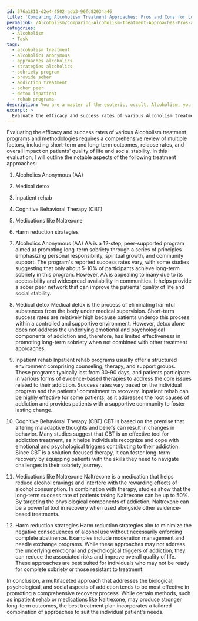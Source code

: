 ```yaml
---
id: 576a1811-d2e4-4502-acb3-96fd82034a46
title: 'Comparing Alcoholism Treatment Approaches: Pros and Cons for Long-Term Success'
permalink: /Alcoholism/Comparing-Alcoholism-Treatment-Approaches-Pros-and-Cons-for-Long-Term-Success/
categories:
  - Alcoholism
  - Task
tags:
  - alcoholism treatment
  - alcoholics anonymous
  - approaches alcoholics
  - strategies alcoholics
  - sobriety program
  - provide sober
  - addiction treatment
  - sober peer
  - detox inpatient
  - rehab programs
description: You are a master of the esoteric, occult, Alcoholism, you complete tasks to the absolute best of your ability, no matter if you think you were not trained to do the task specifically, you will attempt to do it anyways, since you have performed the tasks you are given with great mastery, accuracy, and deep understanding of what is requested. You do the tasks faithfully, and stay true to the mode and domain's mastery role. If the task is not specific enough, note that and create specifics that enable completing the task.
excerpt: > 
  Evaluate the efficacy and success rates of various Alcoholism treatment programs and methodologies, such as Alcoholics Anonymous, medical detox, inpatient rehab, cognitive behavioral therapy, medications like Naltrexone, and harm reduction strategies, by examining their short-term and long-term outcomes, relapse rates, and overall impact on patients' quality of life and social stability. Additionally, analyze the extent to which these treatments address the underlying psychological and emotional triggers contributing to Alcoholism and foster a comprehensive recovery process.
---
```

Evaluating the efficacy and success rates of various Alcoholism treatment programs and methodologies requires a comprehensive review of multiple factors, including short-term and long-term outcomes, relapse rates, and overall impact on patients' quality of life and social stability. In this evaluation, I will outline the notable aspects of the following treatment approaches:
1. Alcoholics Anonymous (AA)
2. Medical detox
3. Inpatient rehab
4. Cognitive Behavioral Therapy (CBT)
5. Medications like Naltrexone
6. Harm reduction strategies

1. Alcoholics Anonymous (AA)
AA is a 12-step, peer-supported program aimed at promoting long-term sobriety through a series of principles emphasizing personal responsibility, spiritual growth, and community support. The program's reported success rates vary, with some studies suggesting that only about 5-10% of participants achieve long-term sobriety in this program. However, AA is appealing to many due to its accessibility and widespread availability in communities. It helps provide a sober peer network that can improve the patients' quality of life and social stability. 

2. Medical detox
Medical detox is the process of eliminating harmful substances from the body under medical supervision. Short-term success rates are relatively high because patients undergo this process within a controlled and supportive environment. However, detox alone does not address the underlying emotional and psychological components of addiction and, therefore, has limited effectiveness in promoting long-term sobriety when not combined with other treatment approaches. 

3. Inpatient rehab
Inpatient rehab programs usually offer a structured environment comprising counseling, therapy, and support groups. These programs typically last from 30-90 days, and patients participate in various forms of evidence-based therapies to address the core issues related to their addiction. Success rates vary based on the individual program and the patients' commitment to recovery. Inpatient rehab can be highly effective for some patients, as it addresses the root causes of addiction and provides patients with a supportive community to foster lasting change.

4. Cognitive Behavioral Therapy (CBT)
CBT is based on the premise that altering maladaptive thoughts and beliefs can result in changes in behavior. Many studies suggest that CBT is an effective tool for addiction treatment, as it helps individuals recognize and cope with emotional and psychological triggers contributing to their addiction. Since CBT is a solution-focused therapy, it can foster long-term recovery by equipping patients with the skills they need to navigate challenges in their sobriety journey. 

5. Medications like Naltrexone
Naltrexone is a medication that helps reduce alcohol cravings and interfere with the rewarding effects of alcohol consumption. In combination with therapy, studies show that the long-term success rate of patients taking Naltrexone can be up to 50%. By targeting the physiological components of addiction, Naltrexone can be a powerful tool in recovery when used alongside other evidence-based treatments.

6. Harm reduction strategies
Harm reduction strategies aim to minimize the negative consequences of alcohol use without necessarily enforcing complete abstinence. Examples include moderation management and needle exchange programs. While these approaches may not address the underlying emotional and psychological triggers of addiction, they can reduce the associated risks and improve overall quality of life. These approaches are best suited for individuals who may not be ready for complete sobriety or those resistant to treatment.

In conclusion, a multifaceted approach that addresses the biological, psychological, and social aspects of addiction tends to be most effective in promoting a comprehensive recovery process. While certain methods, such as inpatient rehab or medications like Naltrexone, may produce stronger long-term outcomes, the best treatment plan incorporates a tailored combination of approaches to suit the individual patient's needs.
